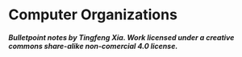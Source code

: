 # Computer Organizations
##### Bulletpoint notes by Tingfeng Xia. Work licensed under a creative commons share-alike non-comercial 4.0 license. 


